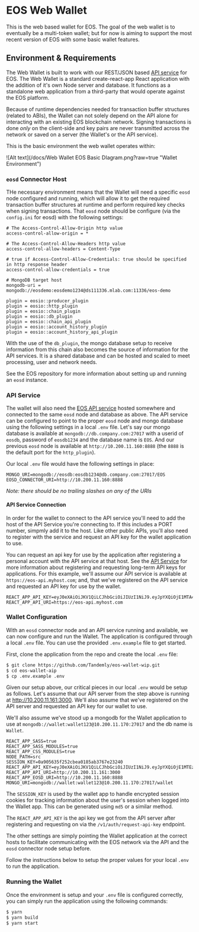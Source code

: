 # EOS Web Wallet

This is the web based wallet for EOS. The goal of the web wallet is to eventually be a multi-token wallet; but for now
is aiming to support the most recent version of EOS with some basic wallet features.

## Environment & Requirements
The Web Wallet is built to work with our REST/JSON based [API service](https://github.com/Tandemly/eos-api-service) for EOS.
The Web Wallet is a standard create-react-app React application with the addition of it's own Node server and database. It 
functions as a standalone web application from a third-party that would operate against the EOS platform.

Because of runtime dependencies needed for transaction buffer structures (related to ABIs), the Wallet can not solely 
depend on the API alone for interacting with an existing EOS blockchain network.  Signing transactions is done *only*
on the client-side and key pairs are never transmitted across the network or saved on a server (the Wallet's or the API
service).

This is the basic environment the web wallet operates within:

![Alt text](/docs/Web Wallet EOS Basic DIagram.png?raw=true "Wallet Environment")

### `eosd` Connector Host
THe necessary environment means that the Wallet will need a specific `eosd` node configured and running, which will 
allow it to get the required transaction buffer structures at runtime and perform required key checks when signing
transactions.  That `eosd` node should be configure (via the `config.ini` for eosd) with the following settings:

```
# The Access-Control-Allow-Origin http value
access-control-allow-origin = *

# The Access-Control-Allow-Headers http value
access-control-allow-headers = Content-Type

# true if Access-Control-Allow-Credentials: true should be specified in http response header
access-control-allow-credentials = true

# MongoDB target host
mongodb-uri = mongodb://eosdemo:eosdemo1234@ds111336.mlab.com:11336/eos-demo

plugin = eosio::producer_plugin
plugin = eosio::http_plugin
plugin = eosio::chain_plugin
plugin = eosio::db_plugin
plugin = eosio::chain_api_plugin
plugin = eosio::account_history_plugin
plugin = eosio::account_history_api_plugin
```
With the use of the `db_plugin`, the mongo database setup to receive information from this chain also becomes
the source of information for the API services.  It is a shared database and can be hosted and scaled to meet
processing, user and network needs.

See the EOS repository for more information about setting up and running an `eosd` instance.

### API Service
The wallet will also need the [EOS API service]() hosted somewhere and connected to the same `eosd` node and database as above. 
The API service can be configured to point to the proper `eosd` node and mongo database using the following settings in 
a local `.env` file. Let's say our mongo database is available at `mongodb://db.company.com:27017` with a userid of `eosdb`, 
password of `eosdb1234` and the database name is `EOS`. And our previous `eosd` node is available at `http://10.200.11.160:8888` (the `8888` is the default port
for the `http_plugin`).

Our local `.env` file would have the following settings in place:

```
MONGO_URI=mongodb://eosdb:eosdb1234@db.company.com:27017/EOS
EOSD_CONNECTOR_URI=http://10.200.11.160:8888
```

*Note: there should be no trailing slashes on any of the URIs*

#### API Service Connection
In order for the wallet to connect to the API service you'll need to add the host of the API Service you're connecting to. If 
this includes a PORT number, simpmly add it to the host.  Like other public APIs, you'll also need to register with the service 
and request an API key for the wallet application to use.

You can request an api key for use by the application after registering a personal account with the API service at that host. See
the [API Service]() for more information about registering and requesting long-term API keys for applications. For this example, 
we'll assume our API service is available at `https://eos-api.myhost.com`; and, that we've registered on the API service and requested 
an API key for use by the wallet.

```
REACT_APP_API_KEY=eyJ0eXAiOiJKV1QiLCJhbGciOiJIUzI1NiJ9.eyJpYXQiOjE1MTA4ODkwMjEsInN1YiI6IjVhMGU1NjI0MjdkMTc4MDA3OGZiYzVmYSIsImp0aSI6IiQyYSQxMCQweU4vRU5Dd0ZHazlKVFpJMy5kb2llWmJOa2NYVTFuZGp0aVczcDZIUFNOcDREYTZXSlIwYSIsInJvbGVzIjpbInVzZXIiXX0.14F19VV6lrhFN4jPvrXFospbPRQFkQUrbgpoALyDnPs 
REACT_APP_API_URI=https://eos-api.myhost.com
```

### Wallet Configuration
With an `eosd` connector node and an API service running and available, we can now configure and run the Wallet.
The application is configured through a local `.env` file.  You can use the provided `.env.example` file to get started. 

First, clone the application from the repo and create the local `.env` file:

```bash
$ git clone https://github.com/Tandemly/eos-wallet-wip.git
$ cd eos-wallet-aip
$ cp .env.example .env
```

Given our setup above, our critical pieces in our local `.env` would be setup as follows.  Let's assume that our API server from the step above is running at http://10.200.11.161:3000. We'll also assume that we've registered on the API server and requested an API key for our wallet to use.

We'll also assume we've stood up a mongodb for the Wallet application to use at `mongodb://wallet:wallet123@10.200.11.170:27017` and the db name is `Wallet`.

```
REACT_APP_SASS=true
REACT_APP_SASS_MODULES=true
REACT_APP_CSS_MODULES=true
NODE_PATH=src
SESSION_KEY=0a905635f252cbea0185ab3767e23240
REACT_APP_API_KEY=eyJ0eXAiOiJKV1QiLCJhbGciOiJIUzI1NiJ9.eyJpYXQiOjE1MTEzMjg2NTMsInN1YiI6IjVhMTUwYjQ4ZTBhMjFiMGFlZjRhYmM1NSIsImp0aSI6IiQyYSQxMCRDeG5CRS9ONENUdUs0bUZENnl4Ui9Pc044UXlLUUhSSFBMS2Fhc2IybDkwbWFkelc1OVlhaSIsInJvbGVzIjpbInVzZXIiXX0.AEi5Q0Wi6lnuy4euUghBTQ6nsBeZIhEWl4ujXo11It0
REACT_APP_API_URI=http://10.200.11.161:3000
REACT_APP_EOSD_URI=http://10.200.11.160:8888
MONGO_URI=mongodb://wallet:wallet123@10.200.11.170:27017/wallet
```

The `SESSION_KEY` is used by the wallet app to handle encrypted session cookies for tracking information about the user's session when logged into the Wallet app. This can be generated using `md5` or a similar method.

The `REACT_APP_API_KEY` is the api key we got from the API server after registering and requesting on via the `/v1/auth/request-api-key` endpoint.

The other settings are simply pointing the Wallet application at the correct hosts to facilitate communicating with the EOS network via the API and the `eosd` connector node setup before.

Follow the instructions below to setup the proper values for your local `.env` to run the application.

### Running the Wallet
Once the environment is setup and your `.env` file is configured correctly, you can simply run the application using the following commands:

```bash
$ yarn 
$ yarn build
$ yarn start
```
